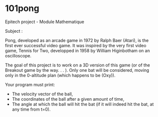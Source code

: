 # 101pong

Epitech project - Module Mathematique

Subject :

Pong, developed as an arcade game in 1972 by Ralph Baer (Atari), is the first ever successful video game. It was inspired by the very first video game, Tennis for Two, developped in 1958 by William Higinbotham on an oscilloscope.

The goal of this project is to work on a 3D version of this game (or of the Breakout game by the way. . . ). Only one bat will be considered, moving only in the 0-altitude plan (which happens to be (Oxy)).

Your program must print:
- The velocity vector of the ball,
- The coordinates of the ball after a given amount of time,
- The angle at which the ball will hit the bat (if it will indeed hit the bat, at any time from t=0).
